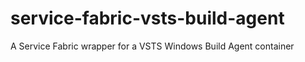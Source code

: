 # service-fabric-vsts-build-agent
A Service Fabric wrapper for a VSTS Windows Build Agent container
